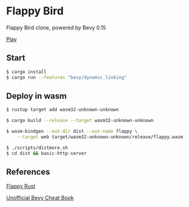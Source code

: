 # Flappy Bird

Flappy Bird clone, powered by Bevy 0.15

[Play](https://recruiter-magnet.lukeyoo.fyi/games/flappy)

## Start

```sh
$ cargo install
$ cargo run --features "bevy/dynamic_linking"
```

## Deploy in wasm

```sh
$ rustup target add wasm32-unknown-unknown
```

```sh
$ cargo build --release --target wasm32-unknown-unknown

$ wasm-bindgen --out-dir dist --out-name flappy \
    --target web target/wasm32-unknown-unknown/release/flappy.wasm

$ ./scripts/distmore.sh
$ cd dist && basic-http-server
```

## References

[Flappy Rust](https://www.rustfinity.com/tutorials/flappy-rust/)

[Unofficial Bevy Cheat Book](https://bevy-cheatbook.github.io/platforms/wasm.html)
